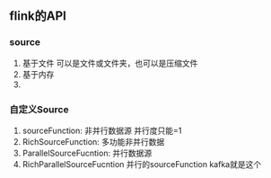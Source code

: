 ## flink的API

###  source
1. 基于文件
    可以是文件或文件夹，也可以是压缩文件
2. 基于内存
3. 




### 自定义Source

1. sourceFunction: 非并行数据源 并行度只能=1
2. RichSourceFunction: 多功能非并行数据
3. ParallelSourceFucntion: 并行数据源
4. RichParallelSourceFucntion 并行的sourceFunction kafka就是这个


